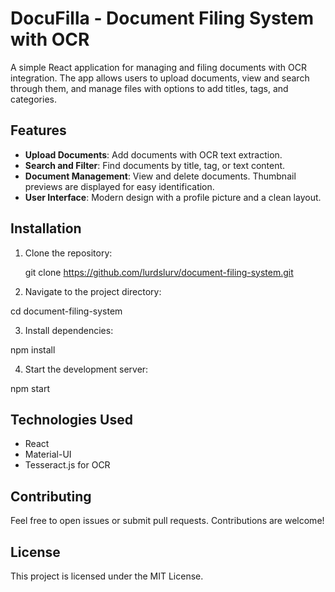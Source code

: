 # DocuFilla - Document Filing System with OCR

A simple React application for managing and filing documents with OCR integration. The app allows users to upload documents, view and search through them, and manage files with options to add titles, tags, and categories.

## Features

- **Upload Documents**: Add documents with OCR text extraction.
- **Search and Filter**: Find documents by title, tag, or text content.
- **Document Management**: View and delete documents. Thumbnail previews are displayed for easy identification.
- **User Interface**: Modern design with a profile picture and a clean layout.

## Installation

1. Clone the repository:

  
   git clone https://github.com/lurdslurv/document-filing-system.git

2. Navigate to the project directory:


  cd document-filing-system

3. Install dependencies:

 
  npm install

4. Start the development server:

  npm start


## Technologies Used
* React
* Material-UI
* Tesseract.js for OCR

## Contributing
Feel free to open issues or submit pull requests. Contributions are welcome!

## License
This project is licensed under the MIT License.
